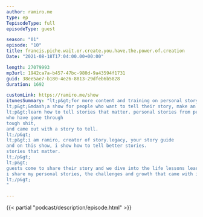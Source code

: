 ```yaml
---
author: ramiro.me
type: ep
TepisodeType: full
episodeType: guest

season: "01"
episode: "10"
title: francis.piche.wait.or.create.you.have.the.power.of.creation
Date: "2021-08-18T17:04:00.00+00:00"

length: 27079993
mp3url: 1942ca7a-b457-47bc-980d-9a43594f1731
guid: 38ee5ae7-b180-4e26-8813-29dfeb6b5828
duration: 1692

customLink: https://ramiro.me/show
itunesSummary: "lt;p&gt;for more content and training on personal story go to &lt;a href=&quot;http://ramiro.me/show&quot;&gt;ramiro.me/show&lt;/a&gt;lt;/p&gt;
lt;p&gt;&mdash;a show for people who want to tell their story, make an impact and leave a legacy.lt;/p&gt;
lt;p&gt;learn how to tell stories that matter. personal stories from people just like you,
who have gone through
tough shit,
and came out with a story to tell.
lt;/p&gt;
lt;p&gt;i am ramiro, creator of story.legacy, your story guide
and on this show, i show how to tell better stories.
stories that matter.
lt;/p&gt;
lt;p&gt;
guests come to share their story and we dive into the life lessons learned from those personal experiences.
i share my personal stories, the challenges and growth that came with it.
lt;/p&gt;
"

---
```

{{< partial "podcast/description/episode.html" >}}
